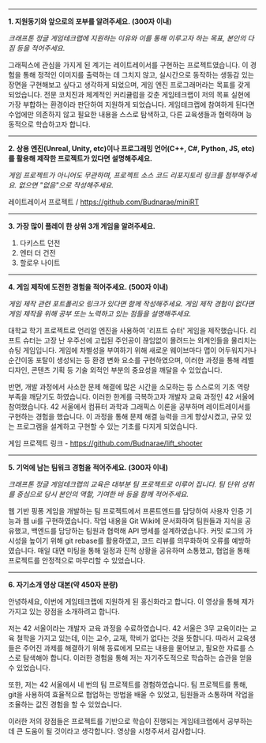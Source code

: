 
---

**1. 지원동기와 앞으로의 포부를 알려주세요. (300자 이내)**

_크래프톤 정글 게임테크랩에 지원하는 이유와 이를 통해 이루고자 하는 목표, 본인의 다짐 등을 적어주세요._

 그래픽스에 관심을 가지게 된 계기는 레이트레이서를 구현하는 프로젝트였습니다. 이 경험을 통해 정적인 이미지를 출력하는 데 그치지 않고, 실시간으로 동작하는 생동감 있는 장면을 구현해보고 싶다고 생각하게 되었으며, 게임 엔진 프로그래머라는 목표를 갖게 되었습니다. 전문 코치진과 체계적인 커리큘럼을 갖춘 게임테크랩이 저의 목표 실현에 가장 부합하는 환경이라 판단하여 지원하게 되었습니다.
 게임테크랩에 참여하게 된다면 수업에만 의존하지 않고 필요한 내용을 스스로 탐색하고, 다른 교육생들과 협력하며 능동적으로 학습하고자 합니다.

---

**2. 상용 엔진(Unreal, Unity, etc)이나 프로그래밍 언어(C++, C#, Python, JS, etc)를 활용해 제작한 프로젝트가 있다면 설명해주세요.**  

_게임 프로젝트가 아니어도 무관하며, 프로젝트 소스 코드 리포지토리 링크를 첨부해주세요. 없으면 "없음"으로 작성해주세요._

 레이트레이서 프로젝트 / https://github.com/Budnarae/miniRT

---

**3. 가장 많이 플레이 한 상위 3개 게임을 알려주세요.**

1. 다키스트 던전
2. 엔터 더 건전
3. 할로우 나이트

---

**4. 게임 제작에 도전한 경험을 적어주세요. (500자 이내)**

_게임 제작 관련 포트폴리오 링크가 있다면 함께 작성해주세요. 게임 제작 경험이 없다면 게임 제작을 위해 공부 또는 노력하고 있는 점들을 설명해주세요._

 대학교 학기 프로젝트로 언리얼 엔진을 사용하여 '리프트 슈터' 게임을 제작했습니다. 리프트 슈터는 고장 난 우주선에 고립된 주인공이 끊임없이 몰려드는 외계인들을 물리치는 슈팅 게임입니다. 게임에 차별성을 부여하기 위해 새로운 웨이브마다 맵이 어두워지거나 순간이동 포탈이 생성되는 등 환경 변화 요소를 구현하였으며, 이러한 과정을 통해 레벨 디자인, 콘텐츠 기획 등 기술 외적인 부분의 중요성을 깨달을 수 있었습니다.

 반면, 개발 과정에서 사소한 문제 해결에 많은 시간을 소모하는 등 스스로의 기초 역량 부족을 깨닫기도 하였습니다. 이러한 한계를 극복하고자 개발자 교육 과정인 42 서울에 참여했습니다. 42 서울에서 컴퓨터 과학과 그래픽스 이론을 공부하며 레이트레이서를 구현하는 경험을 했습니다. 이 과정을 통해 문제 해결 능력을 크게 향상시켰고, 규모 있는 프로그램을 설계하고 구현할 수 있는 기초를 다지게 되었습니다.

게임 프로젝트 링크 - https://github.com/Budnarae/lift_shooter

---

**5. 기억에 남는 팀워크 경험을 적어주세요. (300자 이내)**

_크래프톤 정글 게임테크랩의 교육은 대부분 팀 프로젝트로 이루어 집니다. 팀 단위 성취를 중심으로 당시 본인의 역할, 기여한 바 등을 함께 적어주세요._

 웹 기반 핑퐁 게임을 개발하는 팀 프로젝트에서 프론트엔드를 담당하여 사용자 인증 기능과 웹 ui를 구현하였습니다. 작업 내용을 Git Wiki에 문서화하여 팀원들과 지식을 공유했고, 백엔드를 담당하는 팀원과 협력해 API 명세를 설계하였습니다. 커밋 로그의 가시성을 높이기 위해 git rebase를 활용하였고, 코드 리뷰를 의무화하여 오류를 예방하였습니다. 매일 대면 미팅을 통해 일정과 진척 상황을 공유하며 소통했고, 협업을 통해 프로젝트를 안정적으로 마무리할 수 있었습니다.

---

**6. 자기소개 영상 대본(약 450자 분량)**

안녕하세요, 이번에 게임테크랩에 지원하게 된 홍신화라고 합니다. 이 영상을 통해 제가 가지고 있는 장점을 소개하려고 합니다.

저는 42 서울이라는 개발자 교육 과정을 수료하였습니다. 42 서울은 3무 교육이라는 교육 철학을 가지고 있는데, 이는 교수, 교재, 학비가 없다는 것을 뜻합니다. 따라서 교육생들은 주어진 과제를 해결하기 위해 동료에게 모르는 내용을 물어보고, 필요한 자료를 스스로 탐색해야 합니다. 이러한 경험을 통해 저는 자기주도적으로 학습하는 습관을 얻을 수 있었습니다.

또한, 저는 42 서울에서 네 번의 팀 프로젝트를 경험하였습니다. 팀 프로젝트를 통해, git을 사용하여 효율적으로 협업하는 방법을 배울 수 있었고, 팀원들과 소통하며 작업을 조율하는 값진 경험을 할 수 있었습니다.

이러한 저의 장점들은 프로젝트를 기반으로 학습이 진행되는 게임테크랩에서 공부하는데 큰 도움이 될 것이라고 생각합니다. 영상을 시청주셔서 감사합니다.
